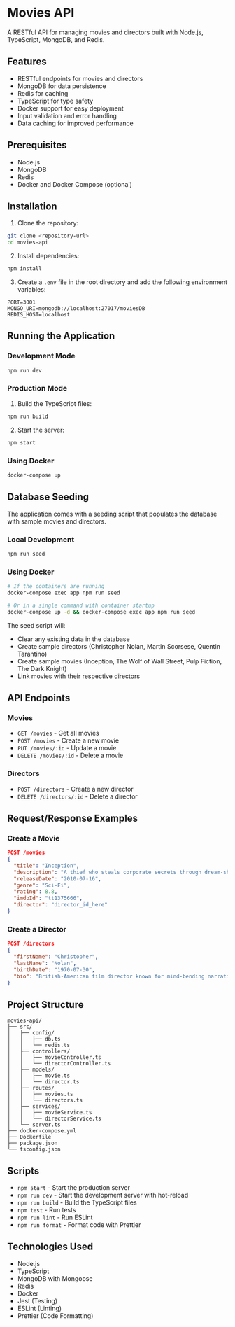 # Movies API

A RESTful API for managing movies and directors built with Node.js, TypeScript, MongoDB, and Redis.

## Features

- RESTful endpoints for movies and directors
- MongoDB for data persistence
- Redis for caching
- TypeScript for type safety
- Docker support for easy deployment
- Input validation and error handling
- Data caching for improved performance

## Prerequisites

- Node.js
- MongoDB
- Redis
- Docker and Docker Compose (optional)

## Installation

1. Clone the repository:
```bash
git clone <repository-url>
cd movies-api
```

2. Install dependencies:
```bash
npm install
```

3. Create a `.env` file in the root directory and add the following environment variables:
```env
PORT=3001
MONGO_URI=mongodb://localhost:27017/moviesDB
REDIS_HOST=localhost
```

## Running the Application

### Development Mode

```bash
npm run dev
```

### Production Mode

1. Build the TypeScript files:
```bash
npm run build
```

2. Start the server:
```bash
npm start
```

### Using Docker

```bash
docker-compose up
```

## Database Seeding

The application comes with a seeding script that populates the database with sample movies and directors.

### Local Development

```bash
npm run seed
```

### Using Docker

```bash
# If the containers are running
docker-compose exec app npm run seed

# Or in a single command with container startup
docker-compose up -d && docker-compose exec app npm run seed
```

The seed script will:
- Clear any existing data in the database
- Create sample directors (Christopher Nolan, Martin Scorsese, Quentin Tarantino)
- Create sample movies (Inception, The Wolf of Wall Street, Pulp Fiction, The Dark Knight)
- Link movies with their respective directors

## API Endpoints

### Movies

- `GET /movies` - Get all movies
- `POST /movies` - Create a new movie
- `PUT /movies/:id` - Update a movie
- `DELETE /movies/:id` - Delete a movie

### Directors

- `POST /directors` - Create a new director
- `DELETE /directors/:id` - Delete a director

## Request/Response Examples

### Create a Movie

```json
POST /movies
{
  "title": "Inception",
  "description": "A thief who steals corporate secrets through dream-sharing technology",
  "releaseDate": "2010-07-16",
  "genre": "Sci-Fi",
  "rating": 8.8,
  "imdbId": "tt1375666",
  "director": "director_id_here"
}
```

### Create a Director

```json
POST /directors
{
  "firstName": "Christopher",
  "lastName": "Nolan",
  "birthDate": "1970-07-30",
  "bio": "British-American film director known for mind-bending narratives"
}
```

## Project Structure

```
movies-api/
├── src/
│   ├── config/
│   │   ├── db.ts
│   │   └── redis.ts
│   ├── controllers/
│   │   ├── movieController.ts
│   │   └── directorController.ts
│   ├── models/
│   │   ├── movie.ts
│   │   └── director.ts
│   ├── routes/
│   │   ├── movies.ts
│   │   └── directors.ts
│   ├── services/
│   │   ├── movieService.ts
│   │   └── directorService.ts
│   └── server.ts
├── docker-compose.yml
├── Dockerfile
├── package.json
└── tsconfig.json
```

## Scripts

- `npm start` - Start the production server
- `npm run dev` - Start the development server with hot-reload
- `npm run build` - Build the TypeScript files
- `npm test` - Run tests
- `npm run lint` - Run ESLint
- `npm run format` - Format code with Prettier

## Technologies Used

- Node.js
- TypeScript
- MongoDB with Mongoose
- Redis
- Docker
- Jest (Testing)
- ESLint (Linting)
- Prettier (Code Formatting)
